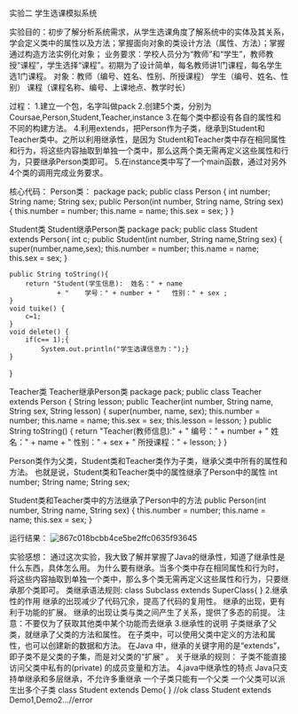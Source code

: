 实验二 学生选课模拟系统


实验目的：初步了解分析系统需求，从学生选课角度了解系统中的实体及其关系，学会定义类中的属性以及方法；掌握面向对象的类设计方法（属性、方法）；掌握通过构造方法实例化对象；
业务要求：学校人员分为“教师”和“学生”，教师教授“课程”，学生选择“课程”。初期为了设计简单，每名教师讲1门课程，每名学生选1门课程。
         对象：教师（编号、姓名、性别、所授课程）
         学生（编号、姓名、性别）
         课程（课程名称、编号、上课地点、教学时长）


过程：
1.建立一个包，名字叫做pack
2.创建5个类，分别为Coursae,Person,Student,Teacher,instance
3.在每个类中都设有各自的属性和不同的构建方法。
4.利用extends，把Person作为子类，继承到Student和Teacher类中。之所以利用继承性，是因为
Student和Teacher类中存在相同属性和行为，将这些内容抽取到单独一个类中，那么这两个类无需再定义这些属性和行为，只要继承Person类即可。
5.在instance类中写了一个main函数，通过对另外4个类的调用完成业务要求。


核心代码：
Person类：
package pack;
public class Person {
    int number;
    String name;
    String sex;
    public Person(int number, String name, String sex) {
        this.number = number;
        this.name = name;
        this.sex = sex;
    }
}

Student类
Student继承Person类
package pack;
public class Student extends Person{
    int c;
    public Student(int number, String name,String sex) {
        super(number,name,sex);
        this.number = number;
        this.name = name;
        this.sex = sex;
    }

    public String toString(){
        return "Student(学生信息):  姓名：" + name
                + "    学号：" + number + "   性别：" + sex ;
    }
    void tuike() {
        c=1;
    }
    void delete() {
        if(c== 1);{
            System.out.println("学生选课信息为：");}
    }
}

Teacher类
Teacher继承Person类
package pack;
public class Teacher extends Person {
    String lesson;
    public Teacher(int number, String name, String sex, String lesson) {
        super(number, name, sex);
        this.number = number;
        this.name = name;
        this.sex = sex;
        this.lesson = lesson;
    }
    public String toString() {
        return "Teacher(教师信息):" + "  编号：" + number + "    姓名：" + name + "   性别：" + sex + "     所授课程：" + lesson;
    }
}

Person类作为父类，Student类和Teacher类作为子类，继承父类中所有的属性和方法。
也就是说，Student类和Teacher类中的属性继承了Person中的属性
int number;
String name;
String sex;

Student类和Teacher类中的方法继承了Person中的方法
public Person(int number, String name, String sex) {
    this.number = number;
    this.name = name;
    this.sex = sex;
}


运行结果：
![867c018bcbb4ce5be2ffc0635f93645](https://github.com/yysn1/experiment_two/assets/124029692/85785633-10fe-4e9c-8d55-7258431c353a)


实验感想：
通过这次实验，我大致了解并掌握了Java的继承性，知道了继承性是什么东西，具体怎么用。
为什么要有继承。当多个类中存在相同属性和行为时，将这些内容抽取到单独一个类中，那么多个类无需再定义这些属性和行为，只要继承那个类即可。
类继承语法规则: class Subclass extends SuperClass{ }
2.继承性的作用 继承的出现减少了代码冗余，提高了代码的复用性。 继承的出现，更有利于功能的扩展。 继承的出现让类与类之间产生了关系，提供了多态的前提。
注意：不要仅为了获取其他类中某个功能而去继承
3.继承性的说明 子类继承了父类，就继承了父类的方法和属性。 在子类中，可以使用父类中定义的方法和属性，也可以创建新的数据和方法。 在Java 中，继承的关键字用的是“extends”，即子类不是父类的子集，而是对父类的“扩展” 。
关于继承的规则： 子类不能直接访问父类中私有的(private) 的成员变量和方法。
4.java中继承性的特点 Java只支持单继承和多层继承，不允许多重继承 一个子类只能有一个父类 一个父类可以派生出多个子类 class Student extends Demo{ } //ok class Student extends Demo1,Demo2…//error
